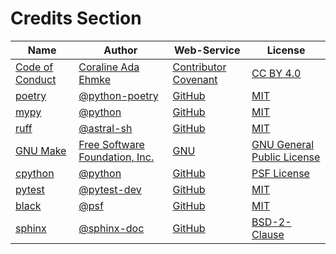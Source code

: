 # Credits Section

| Name                    | Author                               | Web-Service                | License                          |
|-------------------------|--------------------------------------|----------------------------|----------------------------------|
| [Code of Conduct][01]   | [Coraline Ada Ehmke][02]             | [Contributor Covenant][03] | [CC BY 4.0][04]                  |
| [poetry][05]            | [@python-poetry][06]                 | [GitHub][07]               | [MIT][08]                        |
| [mypy][13]              | [@python][14]                        | [GitHub][15]               | [MIT][16]                        |
| [ruff][17]              | [@astral-sh][18]                     | [GitHub][19]               | [MIT][20]                        |
| [GNU Make][21]          | [Free Software Foundation, Inc.][22] | [GNU][23]                  | [GNU General Public License][24] |
| [cpython][25]           | [@python][26]                        | [GitHub][27]               | [PSF License][28]                |
| [pytest][29]            | [@pytest-dev][30]                    | [GitHub][31]               | [MIT][32]                        |
| [black][33]             | [@psf][34]                           | [GitHub][35]               | [MIT][36]                        |
| [sphinx][37]            | [@sphinx-doc][38]                    | [GitHub][39]               | [BSD-2-Clause][40]               |

[01]: https://www.contributor-covenant.org/version/2/1/code_of_conduct
[02]: https://where.coraline.codes
[03]: https://www.contributor-covenant.org
[04]: https://github.com/EthicalSource/contributor_covenant/blob/release/LICENSE.md

[05]: https://github.com/python-poetry/poetry
[06]: https://github.com/python-poetry
[07]: https://github.com
[08]: https://github.com/python-poetry/poetry/blob/main/LICENSE

[13]: https://github.com/python/mypy
[14]: https://github.com/python
[15]: https://github.com
[16]: https://github.com/python/mypy/blob/master/LICENSE

[17]: https://github.com/astral-sh/ruff
[18]: https://github.com/astral-sh
[19]: https://github.com
[20]: https://github.com/astral-sh/ruff/blob/main/LICENSE

[21]: https://www.gnu.org/software/make
[22]: https://www.gnu.org/software/make/#mission-statement
[23]: https://www.gnu.org/
[24]: https://www.gnu.org/licenses/gpl-3.0.en.html

[25]: https://github.com/python/cpython
[26]: https://github.com/python
[27]: https://github.com
[28]: https://github.com/python/cpython/blob/main/LICENSE

[29]: https://github.com/pytest-dev/pytest
[30]: https://github.com/pytest-dev
[31]: https://github.com
[32]: https://github.com/pytest-dev/pytest/blob/main/LICENSE

[33]: https://github.com/psf/black
[34]: https://github.com/psf
[35]: https://github.com
[36]: https://github.com/psf/black/blob/main/LICENSE

[37]: https://github.com/sphinx-doc/sphinx
[38]: https://github.com/sphinx-doc
[39]: https://github.com
[40]: https://github.com/sphinx-doc/sphinx/blob/master/LICENSE.rst
